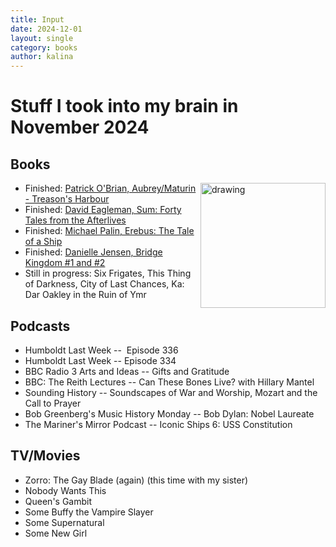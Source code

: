 ```yaml
---
title: Input
date: 2024-12-01
layout: single
category: books
author: kalina
---
```


# Stuff I took into my brain in November 2024

## Books
<img src="https://github.com/user-attachments/assets/dfd1d68f-518c-49a0-8828-616a8498c570" alt="drawing" width="200" align="right" />

* Finished: [Patrick O'Brian, Aubrey/Maturin - Treason's Harbour](https://app.thestorygraph.com/books/4e09eae8-5941-4232-8acb-76a43c779b5f)
* Finished: [David Eagleman, Sum: Forty Tales from the Afterlives](https://app.thestorygraph.com/books/138c3a91-6524-4242-9bdb-18ef43418531)
* Finished: [Michael Palin, Erebus: The Tale of a Ship](https://app.thestorygraph.com/books/57282d6e-3536-40e1-aae3-1a7c7433d38c)
* Finished: [Danielle Jensen, Bridge Kingdom #1 and #2](https://app.thestorygraph.com/series/5244)
* Still in progress: Six Frigates, This Thing of Darkness, City of Last Chances, Ka: Dar Oakley in the Ruin of Ymr

## Podcasts
* Humboldt Last Week --  Episode 336
* Humboldt Last Week -- Episode 334
* BBC Radio 3 Arts and Ideas -- Gifts and Gratitude
* BBC: The Reith Lectures -- Can These Bones Live? with Hillary Mantel
* Sounding History -- Soundscapes of War and Worship, Mozart and the Call to Prayer
* Bob Greenberg's Music History Monday -- Bob Dylan: Nobel Laureate
* The Mariner's Mirror Podcast -- Iconic Ships 6: USS Constitution

## TV/Movies
* Zorro: The Gay Blade (again) (this time with my sister)
* Nobody Wants This
* Queen's Gambit
* Some Buffy the Vampire Slayer
* Some Supernatural
* Some New Girl
